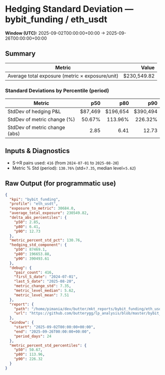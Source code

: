 # Hedging Standard Deviation — bybit_funding / eth_usdt

**Window (UTC):** 2025-09-02T00:00:00+00:00 → 2025-09-26T00:00:00+00:00  

## Summary

| Metric | Value |
|---|---:|
| Average total exposure (metric × exposure/unit) | $230,549.82 |

### Standard Deviations by Percentile (period)

| Metric | p50 | p80 | p90 |
|---|---:|---:|---:|
| StdDev of hedging P&L | $87,469 | $196,654 | $390,494 |
| StdDev of metric change (%) | 50.67% | 113.96% | 226.32% |
| StdDev of metric change (abs) | 2.85 | 6.41 | 12.73 |

## Inputs & Diagnostics
- S→R pairs used: `416` (from `2024-07-01` to `2025-08-20`)
- Metric % Std (period): `130.76%` (std=`7.35`, median level=`5.62`)

## Raw Output (for programmatic use)
```json
{
  "kpi": "bybit_funding",
  "profile": "eth_usdt",
  "exposure_to_metric": 30684.0,
  "average_total_exposure": 230549.82,
  "delta_abs_percentiles": {
    "p50": 2.85,
    "p80": 6.41,
    "p90": 12.73
  },
  "metric_percent_std_pct": 130.76,
  "hedging_std_component": {
    "p50": 87469.1,
    "p80": 196653.88,
    "p90": 390493.61
  },
  "debug": {
    "pair_count": 416,
    "first_S_date": "2024-07-01",
    "last_S_date": "2025-08-20",
    "metric_change_std": 7.35,
    "metric_level_median": 5.62,
    "metric_level_mean": 7.51
  },
  "report": {
    "path": "/home/pimania/dev/butter/mkt_reports/bybit_funding/eth_usdt/2025-09-02-to-2025-09-26/hedge_std.md",
    "url": "https://github.com/butterygg/lp_analysis/blob/master/bybit_funding/eth_usdt/2025-09-02-to-2025-09-26/hedge_std.md"
  },
  "window": {
    "start": "2025-09-02T00:00:00+00:00",
    "end": "2025-09-26T00:00:00+00:00",
    "period_days": 24
  },
  "metric_percent_std_percentiles": {
    "p50": 50.67,
    "p80": 113.96,
    "p90": 226.32
  }
}
```
